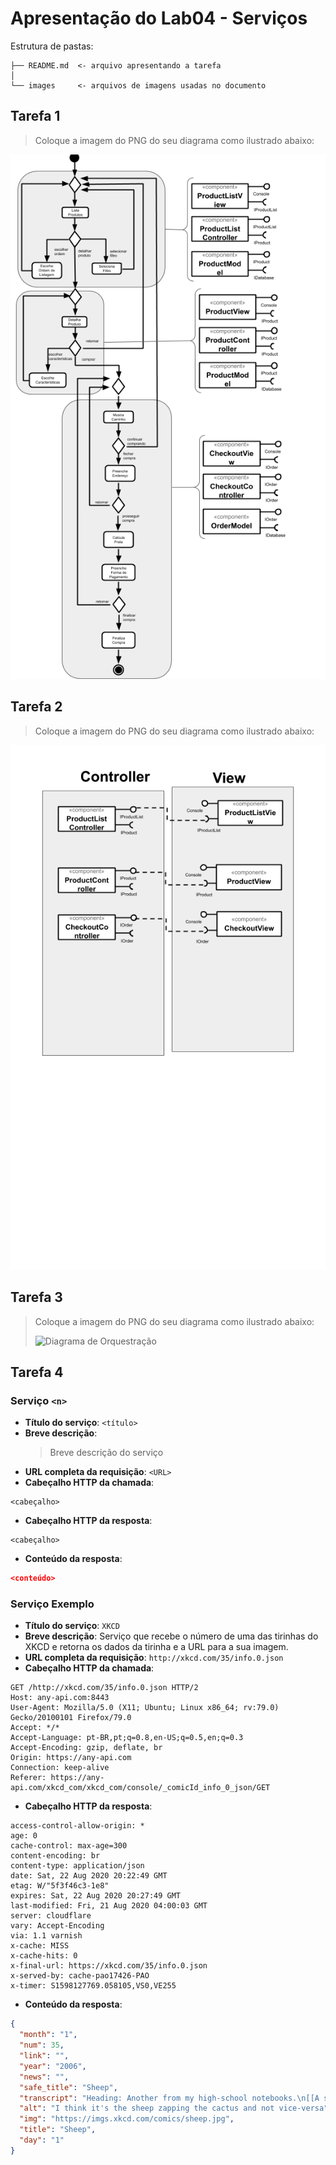 # Apresentação do Lab04 - Serviços

Estrutura de pastas:

~~~
├── README.md  <- arquivo apresentando a tarefa
│
└── images     <- arquivos de imagens usadas no documento
~~~

## Tarefa 1
> Coloque a imagem do PNG do seu diagrama como ilustrado abaixo:

![Diagrama Tarefa 1](images/tarefa-1.png)

## Tarefa 2
> Coloque a imagem do PNG do seu diagrama como ilustrado abaixo:

![Diagrama Tarefa 2](images/tarefa-2.png)

## Tarefa 3
> Coloque a imagem do PNG do seu diagrama como ilustrado abaixo:
>
> ![Diagrama de Orquestração](images/componentizacao-tecnico-model.png)

## Tarefa 4

### Serviço `<n>`

* **Título do serviço**: `<título>`
* **Breve descrição**:
  > Breve descrição do serviço
* **URL completa da requisição**: `<URL>`
* **Cabeçalho HTTP da chamada**:
~~~http
<cabeçalho>
~~~
* **Cabeçalho HTTP da resposta**:
~~~http
<cabeçalho>
~~~
* **Conteúdo da resposta**:
~~~json
<conteúdo>
~~~

### Serviço Exemplo

* **Título do serviço**: `XKCD`
* **Breve descrição**:
  Serviço que recebe o número de uma das tirinhas do XKCD e retorna os dados da tirinha e a URL para a sua imagem.
* **URL completa da requisição**: `http://xkcd.com/35/info.0.json`
* **Cabeçalho HTTP da chamada**:
~~~http
GET /http://xkcd.com/35/info.0.json HTTP/2
Host: any-api.com:8443
User-Agent: Mozilla/5.0 (X11; Ubuntu; Linux x86_64; rv:79.0) Gecko/20100101 Firefox/79.0
Accept: */*
Accept-Language: pt-BR,pt;q=0.8,en-US;q=0.5,en;q=0.3
Accept-Encoding: gzip, deflate, br
Origin: https://any-api.com
Connection: keep-alive
Referer: https://any-api.com/xkcd_com/xkcd_com/console/_comicId_info_0_json/GET
~~~
* **Cabeçalho HTTP da resposta**:
~~~http
access-control-allow-origin: *
age: 0
cache-control: max-age=300
content-encoding: br
content-type: application/json
date: Sat, 22 Aug 2020 20:22:49 GMT
etag: W/"5f3f46c3-1e8"
expires: Sat, 22 Aug 2020 20:27:49 GMT
last-modified: Fri, 21 Aug 2020 04:00:03 GMT
server: cloudflare
vary: Accept-Encoding
via: 1.1 varnish
x-cache: MISS
x-cache-hits: 0
x-final-url: https://xkcd.com/35/info.0.json
x-served-by: cache-pao17426-PAO
x-timer: S1598127769.058105,VS0,VE255
~~~
* **Conteúdo da resposta**:
~~~json
{
  "month": "1",
  "num": 35,
  "link": "",
  "year": "2006",
  "news": "",
  "safe_title": "Sheep",
  "transcript": "Heading: Another from my high-school notebooks.\n[[A sheep and a potted saguaro cactus linked by an arcing yellow electricity bolt, drawn on graph paper]]\n{{title text: I think it's the sheep zapping the cactus and not vice-versa}}",
  "alt": "I think it's the sheep zapping the cactus and not vice-versa",
  "img": "https://imgs.xkcd.com/comics/sheep.jpg",
  "title": "Sheep",
  "day": "1"
}
~~~
